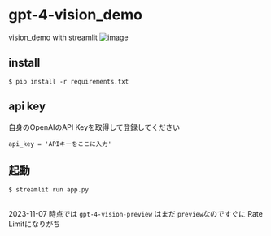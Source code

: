 # gpt-4-vision_demo
vision_demo with streamlit
![image](https://github.com/tkys/gpt-4-vision_demo/assets/24400946/8a54c84b-23cf-4b55-b90b-e78ce5172cb8)


## install
```
$ pip install -r requirements.txt
```


## api  key
自身のOpenAIのAPI Keyを取得して登録してください
```
api_key = 'APIキーをここに入力'
```
## 起動
```
$ streamlit run app.py
```

##
2023-11-07 時点では `gpt-4-vision-preview` はまだ `preview`なのですぐに Rate Limitになりがち
